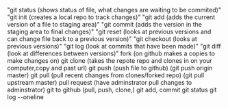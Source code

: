 "git status (shows status of file, what changes are waiting to be commited)"
"git init (creates a local repo to track changes)"
"git add (adds the current version of a file to staging area)"
"git commit (adds the version in the staging area to final changes)"
"git reset (looks at previous versions and can change file back to a previous version)"
"git checkout (looks at previous versions)"
"git log (look at commits that have been made)"
"git diff (look at differences between versions)"
fork (on github makes a copies to make changes on)
git clone (takes the repote repo and clones in on your computer,copy and past url)
git push (push file to github) (git push origin master)
git pull (pull recent changes from clones/forked repo) (git pull upstream master)
pull request (have adminstrator pull changes to adminstrator) 
git to github (pull, push, clone,)
git add, commit
git status
git log --oneline
